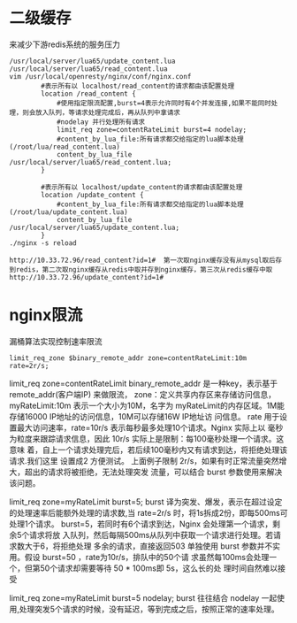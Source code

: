 # 二级缓存
来减少下游redis系统的服务压力
```$xslt
/usr/local/server/lua65/update_content.lua
/usr/local/server/lua65/read_content.lua
vim /usr/local/openresty/nginx/conf/nginx.conf
        #表示所有以 localhost/read_content的请求都由该配置处理
        location /read_content {
            #使用指定限流配置,burst=4表示允许同时有4个并发连接,如果不能同时处理，则会放入队列，等请求处理完成后，再从队列中拿请求
            #nodelay 并行处理所有请求
            limit_req zone=contentRateLimit burst=4 nodelay;
            #content_by_lua_file:所有请求都交给指定的lua脚本处理(/root/lua/read_content.lua)
            content_by_lua_file /usr/local/server/lua65/read_content.lua;
        }

        #表示所有以 localhost/update_content的请求都由该配置处理
        location /update_content {
            #content_by_lua_file:所有请求都交给指定的lua脚本处理(/root/lua/update_content.lua)
            content_by_lua_file /usr/local/server/lua65/update_content.lua;
        }
./nginx -s reload

http://10.33.72.96/read_content?id=1#  第一次取nginx缓存没有从mysql取后存到redis，第二次取nginx缓存从redis中取并存到nginx缓存，第三次从redis缓存中取
http://10.33.72.96/update_content?id=1#

```

# nginx限流
漏桶算法实现控制速率限流
```$xslt
limit_req_zone $binary_remote_addr zone=contentRateLimit:10m rate=2r/s;
```

limit_req zone=contentRateLimit
binary_remote_addr 是一种key，表示基于 remote_addr(客户端IP) 来做限流，
zone：定义共享内存区来存储访问信息， myRateLimit:10m 表示一个大小为10M，名字为 myRateLimit的内存区域。1M能存储16000 IP地址的访问信息，10M可以存储16W IP地址访 问信息。
rate 用于设置最大访问速率，rate=10r/s 表示每秒最多处理10个请求。Nginx 实际上以 毫秒为粒度来跟踪请求信息，因此 10r/s 实际上是限制：每100毫秒处理一个请求。这意味 着，自上一个请求处理完后，若后续100毫秒内又有请求到达，将拒绝处理该请求.我们这里 设置成2 方便测试。
上面例子限制 2r/s，如果有时正常流量突然增大，超出的请求将被拒绝，无法处理突发 流量，可以结合 burst 参数使用来解决该问题。

limit_req zone=myRateLimit burst=5;
burst 译为突发、爆发，表示在超过设定的处理速率后能额外处理的请求数,当 rate=2r/s 时，将1s拆成2份，即每500ms可处理1个请求。
burst=5，若同时有6个请求到达，Nginx 会处理第一个请求，剩余5个请求将放 入队列，然后每隔500ms从队列中获取一个请求进行处理。若请求数大于6，将拒绝处理 多余的请求，直接返回503
单独使用 burst 参数并不实用。假设 burst=50 ，rate为10r/s，排队中的50个请 求虽然每100ms会处理一个，但第50个请求却需要等待 50 * 100ms即 5s，这么长的处 理时间自然难以接受

limit_req zone=myRateLimit burst=5 nodelay;
burst 往往结合 nodelay 一起使用,处理突发5个请求的时候，没有延迟，等到完成之后，按照正常的速率处理。